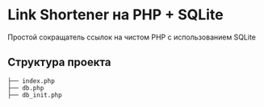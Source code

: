 # Link Shortener на PHP + SQLite

Простой сокращатель ссылок на чистом PHP с использованием SQLite

## Структура проекта
```
├── index.php
├── db.php
├── db_init.php


